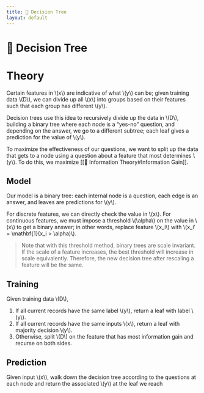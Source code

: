 ```yaml
---
title: 💭 Decision Tree
layout: default
---
```


# 💭 Decision Tree

# Theory
Certain features in \\(x\\) are indicative of what \\(y\\) can be; given training data \\(D\\), we can divide up all \\(x\\) into groups based on their features such that each group has different \\(y\\).

Decision trees use this idea to recursively divide up the data in \\(D\\), building a binary tree where each node is a “yes-no” question, and depending on the answer, we go to a different subtree; each leaf gives a prediction for the value of \\(y\\).

To maximize the effectiveness of our questions, we want to split up the data that gets to a node using a question about a feature that most determines \\(y\\). To do this, we maximize [[🧮 Information Theory#Information Gain]].

## Model
Our model is a binary tree: each internal node is a question, each edge is an answer, and leaves are predictions for \\(y\\).

For discrete features, we can directly check the value in \\(x\\). For continuous features, we must impose a threshold \\(\alpha\\) on the value in \\(x\\) to get a binary answer; in other words, replace feature \\(x_i\\) with \\(x_i’ = \mathbf{1}(x_i > \alpha)\\).

>Note that with this threshold method, binary trees are scale invariant. If the scale of a feature increases, the best threshold will increase in scale equivalently. Therefore, the new decision tree after rescaling a feature will be the same.

## Training
Given training data \\(D\\),
1. If all current records have the same label \\(y\\), return a leaf with label \\(y\\).
2. If all current records have the same inputs \\(x\\), return a leaf with majority decision \\(y\\).
3. Otherwise, split \\(D\\) on the feature that has most information gain and recurse on both sides.

## Prediction
Given input \\(x\\), walk down the decision tree according to the questions at each node and return the associated \\(y\\) at the leaf we reach